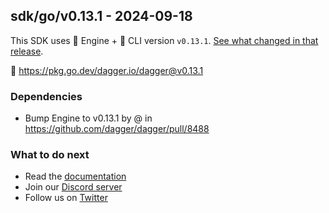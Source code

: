 ## sdk/go/v0.13.1 - 2024-09-18

This SDK uses 🚙 Engine + 🚗 CLI version `v0.13.1`. [See what changed in that release](https://github.com/dagger/dagger/releases/tag/v0.13.1).

🐹 https://pkg.go.dev/dagger.io/dagger@v0.13.1


### Dependencies
- Bump Engine to v0.13.1 by @<GitHub username> in https://github.com/dagger/dagger/pull/8488

### What to do next
- Read the [documentation](https://docs.dagger.io/sdk/go)
- Join our [Discord server](https://discord.gg/dagger-io)
- Follow us on [Twitter](https://twitter.com/dagger_io)
